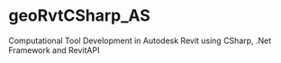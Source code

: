 # geoRvtCSharp_AS
Computational Tool Development in Autodesk Revit using CSharp, .Net Framework and RevitAPI
